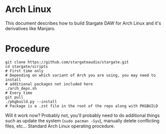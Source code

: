 # Arch Linux
This document describes how to build Stargate DAW for Arch Linux
and it's derivatives like Manjaro.

# Procedure
```
git clone https://github.com/stargateaudio/stargate.git
cd stargate/scripts
# First time only
# Depending on which variant of Arch you are using, you may need to install
# additional packages not included here
./arch_deps.sh
# Every time
git pull
./pkgbuild.py --install
# Package is a .zst file in the root of the repo along with PKGBUILD
```

Will it work now?  Probably not, you'll probably need to do additional things
such as update the system (`sudo pacman -Syu`), manually delete conflicting
files, etc...  Standard Arch Linux operating procedure.
